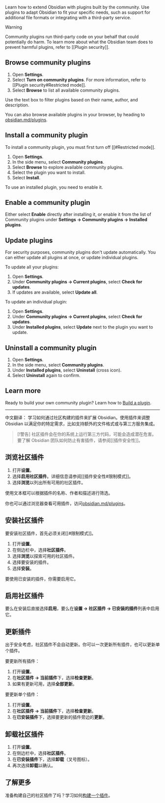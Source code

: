 Learn how to extend Obsidian with plugins built by the community. Use plugins to adapt Obsidian to fit your specific needs, such as support for additional file formats or integrating with a third-party service.

> [!warning]
> Community plugins run third-party code on your behalf that could potentially do harm. To learn more about what the Obsidian team does to prevent harmful plugins, refer to [[Plugin security]].

## Browse community plugins

1. Open **Settings**.
2. Select **Turn on community plugins**. For more information, refer to [[Plugin security#Restricted mode]].
3. Select **Browse** to list all available community plugins.

Use the text box to filter plugins based on their name, author, and description.

You can also browse available plugins in your browser, by heading to [obsidian.md/plugins](https://obsidian.md/plugins).

## Install a community plugin

To install a community plugin, you must first turn off [[#Restricted mode]].

1. Open **Settings**.
2. In the side menu, select **Community plugins**.
3. Select **Browse** to explore available community plugins.
4. Select the plugin you want to install.
5. Select **Install**.

To use an installed plugin, you need to enable it.

## Enable a community plugin

Either select **Enable** directly after installing it, or enable it from the list of Community plugins under **Settings → Community plugins → Installed plugins**.

## Update plugins

For security purposes, community plugins don't update automatically. You can either update all plugins at once, or update individual plugins.

To update all your plugins:

1. Open **Settings**.
2. Under **Community plugins → Current plugins**, select **Check for updates**.
3. If updates are available, select **Update all**.

To update an individual plugin:

1. Open **Settings**.
2. Under **Community plugins → Current plugins**, select **Check for updates**.
3. Under **Installed plugins**, select **Update** next to the plugin you want to update.

## Uninstall a community plugin

1. Open **Settings**.
2. In the side menu, select **Community plugins**.
3. Under **Installed plugins**, select **Uninstall** (cross icon).
4. Select **Uninstall** again to confirm.

## Learn more

Ready to build your own community plugin? Learn how to [Build a plugin](https://docs.obsidian.md/Plugins/Getting+started/Build+a+plugin).


---

中文翻译：
学习如何通过社区构建的插件来扩展 Obsidian。使用插件来调整 Obsidian 以满足你的特定需求，比如支持额外的文件格式或与第三方服务集成。

> [!警告]
> 社区插件会在你的系统上运行第三方代码，可能会造成潜在危害。要了解 Obsidian 团队如何防止有害插件，请参阅[[插件安全性]]。

## 浏览社区插件

1. 打开**设置**。
2. 选择**启用社区插件**。详细信息请参阅[[插件安全性#限制模式]]。
3. 选择**浏览**以列出所有可用的社区插件。

使用文本框可以根据插件的名称、作者和描述进行筛选。

你也可以通过浏览器查看可用插件，访问[obsidian.md/plugins](https://obsidian.md/plugins)。

## 安装社区插件

要安装社区插件，首先必须关闭[[#限制模式]]。

1. 打开**设置**。
2. 在侧边栏中，选择**社区插件**。
3. 选择**浏览**以探索可用的社区插件。
4. 选择要安装的插件。
5. 选择**安装**。

要使用已安装的插件，你需要启用它。

## 启用社区插件

要么在安装后直接选择**启用**，要么在**设置 → 社区插件 → 已安装的插件**列表中启用它。

## 更新插件

出于安全考虑，社区插件不会自动更新。你可以一次更新所有插件，也可以更新单个插件。

要更新所有插件：

1. 打开**设置**。
2. 在**社区插件 → 当前插件**下，选择**检查更新**。
3. 如果有更新可用，选择**全部更新**。

要更新单个插件：

1. 打开**设置**。
2. 在**社区插件 → 当前插件**下，选择**检查更新**。
3. 在**已安装插件**下，选择要更新的插件旁边的**更新**。

## 卸载社区插件

1. 打开**设置**。
2. 在侧边栏中，选择**社区插件**。
3. 在**已安装插件**下，选择**卸载**（叉号图标）。
4. 再次选择**卸载**以确认。

## 了解更多

准备构建自己的社区插件了吗？学习如何[构建一个插件](https://docs.obsidian.md/Plugins/Getting+started/Build+a+plugin)。